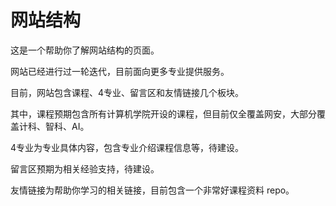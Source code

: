 # 网站结构

这是一个帮助你了解网站结构的页面。

网站已经进行过一轮迭代，目前面向更多专业提供服务。

目前，网站包含课程、4专业、留言区和友情链接几个板块。

其中，课程预期包含所有计算机学院开设的课程，但目前仅全覆盖网安，大部分覆盖计科、智科、AI。

4专业为专业具体内容，包含专业介绍课程信息等，待建设。

留言区预期为相关经验支持，待建设。

友情链接为帮助你学习的相关链接，目前包含一个非常好课程资料 repo。